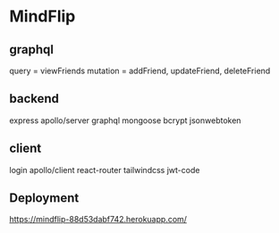 # MindFlip

## graphql
query = viewFriends
mutation = addFriend, updateFriend, deleteFriend

## backend
express
apollo/server
graphql
mongoose
bcrypt
jsonwebtoken

## client
login
apollo/client
react-router
tailwindcss
jwt-code

## Deployment 
https://mindflip-88d53dabf742.herokuapp.com/
